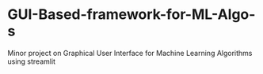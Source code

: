 # GUI-Based-framework-for-ML-Algo-s
Minor project on Graphical User Interface for Machine Learning Algorithms using streamlit
